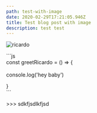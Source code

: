 ```yaml
---
path: test-with-image
date: 2020-02-29T17:21:05.946Z
title: Test blog post with image
description: test test
---
```

![ricardo](assets/ricardo.jpg "ricardo")

\`\``js\
const greetRicardo = () => {\
\
console.log('hey baby')

}\
\`\``



\>>> sdkfjsdlkfjsd
